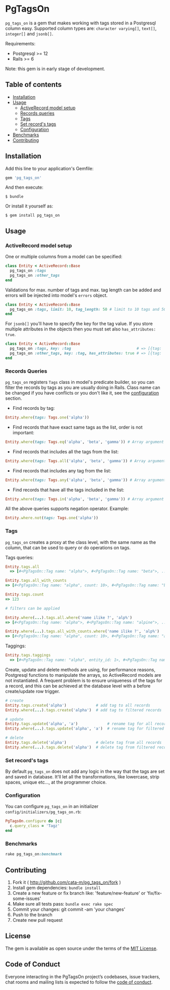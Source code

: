 # PgTagsOn

```pg_tags_on``` is a gem that makes working with tags stored in a Postgresql column easy. Supported column types are: ```character varying[]```, ```text[]```, ```integer[]``` and ```jsonb[]```.


Requirements:
* Postgresql >= 12
* Rails >= 6


Note: this gem is in early stage of development.

## Table of contents

- [Installation](#installation)
- [Usage](#usage)
  - [ActiveRecord model setup](#activerecord-model-setup)
  - [Records queries](#records-queries)
  - [Tags](#tags)
  - [Set record's tags](#set-records-tags)
  - [Configuration](#configuration)
- [Benchmarks](#benchmarks)
- [Contributing](#contributing)


## Installation

Add this line to your application's Gemfile:

```ruby
gem 'pg_tags_on'
```

And then execute:

    $ bundle

Or install it yourself as:

    $ gem install pg_tags_on

## Usage
### ActiveRecord model setup

One or multiple columns from a model can be specified:

```ruby
class Entity < ActiveRecord::Base
  pg_tags_on :tags
  pg_tags_on :other_tags
end
```

Validations for max. number of tags and max. tag length can be added and errors will be injected into model's ```errors``` object.


```ruby
class Entity < ActiveRecord::Base
  pg_tags_on :tags, limit: 10, tag_length: 50 # limit to 10 tags and 50 chars. per tag.
end
```

For ```jsonb[]``` you'll have to specify the key for the tag value. If you store multiple attributes in the objects then you must set also ```has_attributes: true```.

```ruby
class Entity < ActiveRecord::Base
  pg_tags_on :tags, key: :tag                             # => [{tag: 'alpha'}, {tag: 'beta'}]
  pg_tags_on :other_tags, key: :tag, has_attributes: true # => [{tag: 'alpha', created_by: 'mike', ...}, {tag: 'beta', created_by: 'john', ...}]
end
```

### Records Queries
```pg_tags_on``` registers ```Tags``` class in model's predicate builder, so you can filter the records by tags as you are usually doing in Rails. Class name can be changed if you have conflicts or you don't like it, see the [configuration](#configuration) section.

* Find records by tag:

```ruby
Entity.where(tags: Tags.one('alpha'))
```

* Find records that have exact same tags as the list, order is not important:

```ruby
Entity.where(tags: Tags.eq('alpha', 'beta', 'gamma')) # Array argument is allowed, too
```

* Find records that includes all the tags from the list:

```ruby
Entity.where(tags: Tags.all('alpha', 'beta', 'gamma')) # Array argument is allowed, too
```

* Find records that includes any tag from the list:

```ruby
Entity.where(tags: Tags.any('alpha', 'beta', 'gamma')) # Array argument is allowed, too
```

* Find records that have all the tags included in the list:

```ruby
Entity.where(tags: Tags.in('alpha', 'beta', 'gamma')) # Array argument is allowed, too
```

All the above queries supports negation operator. Example:

```ruby
Entity.where.not(tags: Tags.one('alpha'))
```

### Tags
```pg_tags_on``` creates a proxy at the class level, with the same name as the column, that can be used to query or do operations on tags.

Tags queries:

```ruby
Entity.tags.all
  => [#<PgTagsOn::Tag name: "alpha">, #<PgTagsOn::Tag name: "beta">, ... ]

Entity.tags.all_with_counts
=> [#<PgTagsOn::Tag name: "alpha", count: 10>, #<PgTagsOn::Tag name: "beta", count: 20>, ... ]

Entity.tags.count
=> 123

# filters can be applied

Entity.where(...).tags.all.where('name ilike ?', 'alp%')
=> [#<PgTagsOn::Tag name: "alpha">, #<PgTagsOn::Tag name: "alpine">, ... ]

Entity.where(...).tags.all_with_counts.where('name ilike ?', 'alp%')
=> [#<PgTagsOn::Tag name: "alpha", count: 10>, #<PgTagsOn::Tag name: "alpine", count: 20>, ... ]

```

Taggings:

```ruby
Entity.tags.taggings
  => [#<PgTagsOn::Tag name: "alpha", entity_id: 1>, #<PgTagsOn::Tag name: "beta", entity_id: 1>, #<PgTagsOn::Tag name: "alpha", entity_id: 2>, ... ]
```

Create, update and delete methods are using, for performance reasons, Postgresql functions to manipulate the arrays, so ActiveRecord models are not instantiated. A frequent problem is to ensure uniqueness of the tags for a record, and this can be achieved at the database level with a before create/update row trigger.

```ruby
# create
Entity.tags.create('alpha')             # add tag to all records
Entity.where(...).tags.create('alpha')  # add tag to filtered records

# update
Entity.tags.update('alpha', 'a')             # rename tag for all records
Entity.where(...).tags.update('alpha', 'a')  # rename tag for filtered records

# delete
Entity.tags.delete('alpha')             # delete tag from all records
Entity.where(...).tags.delete('alpha')  # delete tag from filtered records
```

### Set record's tags
By default ```pg_tags_on``` does not add any logic in the way that the tags are set and saved in database. It'll let all the transformations, like lowercase, strip spaces, unique etc..., at the programmer choice.


### Configuration

You can configure ```pg_tags_on``` in an initializer ```config/initializers/pg_tags_on.rb```:

```ruby
PgTagsOn.configure do |c|
  c.query_class = 'Tagz'
end
```

### Benchmarks

```ruby
rake pg_tags_on:benchmark
```

## Contributing

1. Fork it ( http://github.com/cata-m/pg_tags_on/fork )
2. Install gem dependencies: ```bundle install```
3. Create a new feature or fix branch like: 'feature/new-feature' or 'fix/fix-some-issues'
4. Make sure all tests pass: ```bundle exec rake spec```
5. Commit your changes: git commit -am 'your changes'
6. Push to the branch
7. Create new pull request

## License

The gem is available as open source under the terms of the [MIT License](https://opensource.org/licenses/MIT).

## Code of Conduct

Everyone interacting in the PgTagsOn project’s codebases, issue trackers, chat rooms and mailing lists is expected to follow the [code of conduct](https://github.com/cata-m/pg_tags_on/blob/master/CODE_OF_CONDUCT.md).
